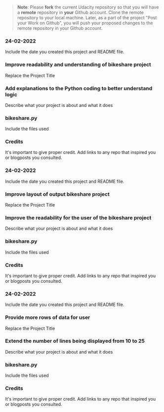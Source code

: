 >**Note**: Please **fork** the current Udacity repository so that you will have a **remote** repository in **your** Github account. Clone the remote repository to your local machine. Later, as a part of the project "Post your Work on Github", you will push your proposed changes to the remote repository in your Github account.

### 24-02-2022
Include the date you created this project and README file.

### Improve readability and understanding of bikeshare project
Replace the Project Title

### Add explanations to the Python coding to better understand logic
Describe what your project is about and what it does

### bikeshare.py
Include the files used

### Credits
It's important to give proper credit. Add links to any repo that inspired you or blogposts you consulted.



### 24-02-2022
Include the date you created this project and README file.

### Improve layout of output bikeshare project
Replace the Project Title

### Improve the readability for the user of the bikeshare project
Describe what your project is about and what it does

### bikeshare.py
Include the files used

### Credits
It's important to give proper credit. Add links to any repo that inspired you or blogposts you consulted.



### 24-02-2022
Include the date you created this project and README file.

### Provide more rows of data for user
Replace the Project Title

### Extend the number of lines being displayed from 10 to 25
Describe what your project is about and what it does

### bikeshare.py
Include the files used

### Credits
It's important to give proper credit. Add links to any repo that inspired you or blogposts you consulted.

